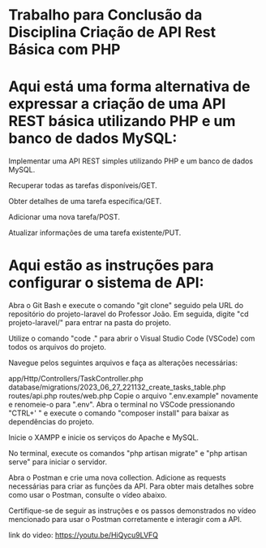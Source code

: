 # Trabalho para Conclusão da Disciplina Criação de API Rest Básica com PHP


# Aqui está uma forma alternativa de expressar a criação de uma API REST básica utilizando PHP e um banco de dados MySQL:

Implementar uma API REST simples utilizando PHP e um banco de dados MySQL.

Recuperar todas as tarefas disponíveis/GET.

Obter detalhes de uma tarefa específica/GET.

Adicionar uma nova tarefa/POST.

Atualizar informações de uma tarefa existente/PUT.

# Aqui estão as instruções para configurar o sistema de API:

Abra o Git Bash e execute o comando "git clone" seguido pela URL do repositório do projeto-laravel do Professor João. Em seguida, digite "cd projeto-laravel/" para entrar na pasta do projeto.

Utilize o comando "code ." para abrir o Visual Studio Code (VSCode) com todos os arquivos do projeto.

Navegue pelos seguintes arquivos e faça as alterações necessárias:

app/Http/Controllers/TaskController.php
database/migrations/2023_06_27_221132_create_tasks_table.php
routes/api.php
routes/web.php
Copie o arquivo ".env.example" novamente e renomeie-o para ".env". Abra o terminal no VSCode pressionando "CTRL+' " e execute o comando "composer install" para baixar as dependências do projeto.

Inicie o XAMPP e inicie os serviços do Apache e MySQL.

No terminal, execute os comandos "php artisan migrate" e "php artisan serve" para iniciar o servidor.

Abra o Postman e crie uma nova collection. Adicione as requests necessárias para criar as funções da API. Para obter mais detalhes sobre como usar o Postman, consulte o vídeo abaixo.

Certifique-se de seguir as instruções e os passos demonstrados no vídeo mencionado para usar o Postman corretamente e interagir com a API.


link do video: https://youtu.be/HiQycu9LVFQ

